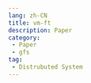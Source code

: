```yaml
---
lang: zh-CN
title: vm-ft
description: Paper
category: 
 - Paper
 - gfs
tag:
 - Distrubuted System
---
```


<PDF url="/distrubutedsystem/papers/vm-ft.pdf" :toolbar="false"  :height="800"  />